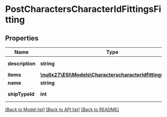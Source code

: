 # PostCharactersCharacterIdFittingsFitting

## Properties
Name | Type | Description | Notes
------------ | ------------- | ------------- | -------------
**description** | **string** | description string | 
**items** | [**\nullx27\ESI\Models\CharacterscharacterIdfittingsItems1[]**](CharacterscharacterIdfittingsItems1.md) | items array | 
**name** | **string** | name string | 
**shipTypeId** | **int** | ship_type_id integer | 

[[Back to Model list]](../README.md#documentation-for-models) [[Back to API list]](../README.md#documentation-for-api-endpoints) [[Back to README]](../README.md)


